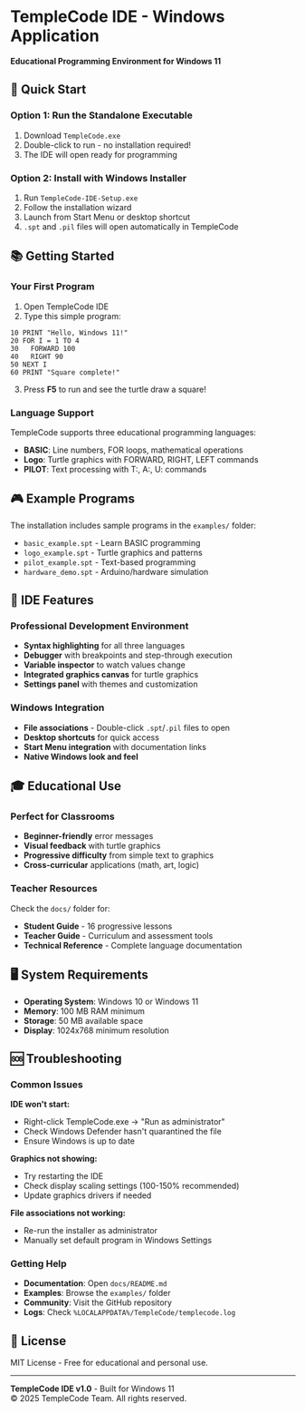 # TempleCode IDE - Windows Application

**Educational Programming Environment for Windows 11**

## 🎯 Quick Start

### Option 1: Run the Standalone Executable
1. Download `TempleCode.exe` 
2. Double-click to run - no installation required!
3. The IDE will open ready for programming

### Option 2: Install with Windows Installer  
1. Run `TempleCode-IDE-Setup.exe`
2. Follow the installation wizard
3. Launch from Start Menu or desktop shortcut
4. `.spt` and `.pil` files will open automatically in TempleCode

## 📚 Getting Started

### Your First Program
1. Open TempleCode IDE
2. Type this simple program:

```basic
10 PRINT "Hello, Windows 11!"
20 FOR I = 1 TO 4
30   FORWARD 100
40   RIGHT 90
50 NEXT I
60 PRINT "Square complete!"
```

3. Press **F5** to run and see the turtle draw a square!

### Language Support
TempleCode supports three educational programming languages:

- **BASIC**: Line numbers, FOR loops, mathematical operations
- **Logo**: Turtle graphics with FORWARD, RIGHT, LEFT commands  
- **PILOT**: Text processing with T:, A:, U: commands

## 🎮 Example Programs

The installation includes sample programs in the `examples/` folder:

- `basic_example.spt` - Learn BASIC programming
- `logo_example.spt` - Turtle graphics and patterns
- `pilot_example.spt` - Text-based programming
- `hardware_demo.spt` - Arduino/hardware simulation

## 🔧 IDE Features

### Professional Development Environment
- **Syntax highlighting** for all three languages
- **Debugger** with breakpoints and step-through execution
- **Variable inspector** to watch values change
- **Integrated graphics canvas** for turtle graphics
- **Settings panel** with themes and customization

### Windows Integration
- **File associations** - Double-click `.spt`/`.pil` files to open
- **Desktop shortcuts** for quick access
- **Start Menu integration** with documentation links
- **Native Windows look and feel**

## 🎓 Educational Use

### Perfect for Classrooms
- **Beginner-friendly** error messages
- **Visual feedback** with turtle graphics
- **Progressive difficulty** from simple text to graphics
- **Cross-curricular** applications (math, art, logic)

### Teacher Resources
Check the `docs/` folder for:
- **Student Guide** - 16 progressive lessons
- **Teacher Guide** - Curriculum and assessment tools
- **Technical Reference** - Complete language documentation

## 🖥️ System Requirements

- **Operating System**: Windows 10 or Windows 11
- **Memory**: 100 MB RAM minimum
- **Storage**: 50 MB available space
- **Display**: 1024x768 minimum resolution

## 🆘 Troubleshooting

### Common Issues

**IDE won't start:**
- Right-click TempleCode.exe → "Run as administrator"
- Check Windows Defender hasn't quarantined the file
- Ensure Windows is up to date

**Graphics not showing:**
- Try restarting the IDE
- Check display scaling settings (100-150% recommended)
- Update graphics drivers if needed

**File associations not working:**
- Re-run the installer as administrator
- Manually set default program in Windows Settings

### Getting Help

- **Documentation**: Open `docs/README.md` 
- **Examples**: Browse the `examples/` folder
- **Community**: Visit the GitHub repository
- **Logs**: Check `%LOCALAPPDATA%/TempleCode/templecode.log`

## 📄 License

MIT License - Free for educational and personal use.

---

**TempleCode IDE v1.0** - Built for Windows 11  
© 2025 TempleCode Team. All rights reserved.